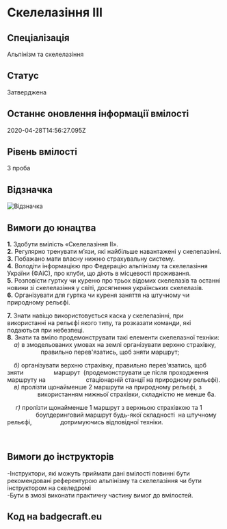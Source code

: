# Скелелазіння ІІІ

## Спеціалізація

Альпінізм та скелелазіння

## Статус

Затверджена

## Останнє оновлення інформації вмілості

2020-04-28T14:56:27.095Z

## Рівень вмілості

3 проба

## Відзначка

![Відзначка](../images/Skelelazinnia_III/_____________3.jpg)

## Вимоги до юнацтва

<p></p><div>

<p><b>1.</b> Здобути
вмілість «Скелелазіння ІI<span>».&nbsp; <br>
<b>2.</b> Регулярно тренувати м’язи, які найбільше навантажені у скелелазінні.<br>
<b>3.</b> Побажано мати власну нижню страхувальну систему.<br>
<b>4.</b> Володіти інформацією про Федерацію альпінізму та скелелазіння України (ФАіС),
про клуби, що діють в місцевості проживання.<br>
<b>5.</b>&nbsp;</span><span>Розповісти гуртку чи
куреню про трьох відомих скелелазів та останні новини зі скелелазіння у світі,
досягнення українських скелелазів.<br>
<b>6.</b> Організувати для гуртка чи куреня заняття на
штучному чи природному рельєфі.</span></p>

<p><b>7.</b> <span>Знати навіщо використовується
каска у скелелазінні, при використанні на рельєфі якого типу, та розказати
команди, які подаються при небезпеці.<br>
<b>8.</b> Знати та вміло продемонструвати такі елементи скелелазної техніки:<br>&nbsp; &nbsp; <i>а)</i> в змодельованих умовах на землі організувати верхню страхівку,&nbsp; &nbsp; &nbsp; &nbsp; &nbsp; &nbsp; &nbsp; &nbsp; &nbsp; &nbsp; &nbsp; &nbsp; правильно
перев'язатись, щоб зняти маршрут;</span></p>

<p><span>&nbsp; &nbsp; <i>б)</i>
організувати верхню страхівку, правильно перев'язатись, щоб зняти&nbsp; &nbsp; &nbsp; &nbsp; &nbsp; &nbsp; &nbsp; &nbsp; &nbsp; маршрут&nbsp; (продемонструвати це після проходження
маршруту на&nbsp; &nbsp; &nbsp; &nbsp; &nbsp; &nbsp; &nbsp; &nbsp; &nbsp; &nbsp; &nbsp; &nbsp; стаціонарній станції на природному рельєфі).<br>&nbsp; &nbsp;<i> в) </i>пролізти щонайменше 2 маршрути на природному рельєфі, з&nbsp; &nbsp; &nbsp; &nbsp; &nbsp; &nbsp; &nbsp; &nbsp; &nbsp; &nbsp; &nbsp; &nbsp; &nbsp; &nbsp; &nbsp; використанням
нижньої страхівки, складністю не менше 6а.</span></p>

<p><span>&nbsp; &nbsp; <i>&nbsp;г)</i>
пролізти щонайменше 1 маршрут з верхньою страхівкою та 1&nbsp; &nbsp; &nbsp; &nbsp; &nbsp; &nbsp; &nbsp; &nbsp; &nbsp; &nbsp; &nbsp; &nbsp; &nbsp; &nbsp; &nbsp;боулдеринговий маршрут
будь-якої складності&nbsp; на штучному
рельєфі,&nbsp; &nbsp; &nbsp; &nbsp; &nbsp; &nbsp; &nbsp; &nbsp; &nbsp;дотримуючись відповідної техніки.</span></p>

</div><br><p></p>

## Вимоги до інструкторів

<p><span>-Інструктори, які можуть
приймати дані вмілості повинні бути рекомендовані референтурою альпінізму та
скелелазіння чи бути інструктором на скеледромі
<br>
-Бути в змозі виконати практичну частину вимог до вмілостей.</span></p>

## Код на badgecraft.eu


